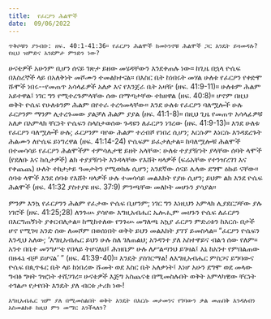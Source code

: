 ```yaml
---
title:  የፈርዖን ሕልሞች
date:  09/06/2022
---
```


`ጥቅሶቹን ያንብቡ: ዘፍ. 40:1-41:36። የፈርዖን ሕልሞች ከመኮንኖቹ ሕልሞች ጋር እንዴት ይዛመዳሉ? የዚህ ዝምድና አንደምታ ምንድን ነው?`

ሁናቴዎች አሁንም ቢሆን ሰናይ ገጽታ ይዘው መሄዳቸውን እንደቀጠሉ ነው። ከጊዜ በኋላ ዮሴፍ በእስረኞች ላይ በአለቅነት መሾሙን ተመልክተናል። በእስር ቤት ከነበሩት መሃል ሁለቱ የፈርዖን የቀድሞ ሹሞች ነበሩ--የመጠጥ አሳላፊዎች አለቃ እና የእንጀራ ቤት አዛዥ (ዘፍ. 41:9-11)። ሁለቱም ሕልም አይተዋል፤ ነገር ግን የሚተረጉምላቸው ሰው በማጣታቸው ተክዘዋል (ዘፍ. 40:8)። ሆኖም በዚህ ወቅት ዮሴፍ የሁለቱንም ሕልም በየተራ ተረጎመላቸው። እንደ ሁለቱ የፈርዖን ባለሟሎች ሁሉ ፈርዖንም ማንም ሊተረጉመው ያልቻለ ሕልም ያያል (ዘፍ. 41:1-8)። በዚህ ጊዜ የመጠጥ አሳላፊዎቹ አለቃ በአምላክ ቸርነት ዮሴፍን ስላስታወሰው ጉዳዩን ለፈርዖን ነገረው (ዘፍ. 41:9-13)።  እንደ ሁለቱ የፈርዖን ባለሟሎች ሁሉ; ፈርዖንም ባየው ሕልም ተረብሾ የነበረ ሲሆን; እርሱም እነርሱ እንዳደረጉት ሕልሙን ለዮሴፍ ይነግረዋል (ዘፍ. 41:14-24) ዮሴፍም ይፈታለታል። ከባለሟሎቹ ሕልሞች በተመሳሳይ የፈርዖን ሕልሞችም ተምሳሌታዊ ይዘት አላቸው: ሁለቱ ተያያዥነት ያላቸው ሰባት ላሞች (የደለቡ እና ከሲታዎች) ልክ ተያያዥነት እንዳላቸው የእሸት ዛላዎች (ፍሬአቸው የተንዠረገገ እና የቀጨጨ) ሁለት ተከታታይ ዓመታትን የሚወክሉ ሲሆን; አንደኛው ሰናይ ሌላው ደግሞ ዕኩይ ናቸው። ሰባቱ ላሞች እንደ ሰባቱ የእሸት ዛላዎች ሁሉ ተመሳሳይ መልእክት የያዙ ሲሆን; ይህም ልክ እንደ ዮሴፍ ሕልሞች (ዘፍ. 41:32 ያስተያዩ ዘፍ. 37:9) ምንጫቸው መለኮት መሆኑን ያሳያል።

ምንም እንኳ የፈርዖንን ሕልም የፈታው ዮሴፍ ቢሆንም; ነገር ግን እነዚህን አምላክ ሊያደርጋቸው ያሉ ነገሮች (ዘፍ. 41:25;28) ለንጉሡ ያሳየው እግዚአብሔር ኤሎሒም መሆኑን ዮሴፍ ለፈርዖን በእርግጠኝነት ያቀርብለታል። ከሚከተለው የንጉሡ መግለጫ አኳያ ፈርዖን ምድሪቱን ከእርሱ በታች ሆኖ የሚገዛ አንድ ሰው ለመሾም በወሰነበት ወቅት ይህን መልእክት ያገኘ ይመስላል። “ፈርዖን ዮሴፍን እንዲህ አለው; ‘እግዚአብሔር ይህን ሁሉ ስለ ገለጠልህ; አንዳንተ ያለ አስተዋይና ብልኅ ሰው የለም። አንተ በቤተ መንግሥቴ የበላይ ትሆናለህ፤ ሕዝቤም ሁሉ ለሥልጣንህ ይገዛል፤ እኔ ከአንተ የምበልጠው በዙፋኔ ብቻ ይሆናል’ ” (ዘፍ. 41:39-40)። እንዴት ያስገርማል! ለእግዚአብሔር ምስጋና ይግባውና ዮሴፍ በጲጥፋር ቤት ላይ ከነበረው ሹመት ወደ እስር ቤት አለቃነት፤ እነሆ አሁን ደግሞ ወደ መላው ግብፅ ግዛት ገዢነት ተሸጋገረ። ሁናቴዎች እጅግ አስጨናቂ በሚመስሉበት ወቅት አምላካዊው ቸርነት ተገልጦ የታየበት እንዴት ያለ ብርቱ ታሪክ ነው!

`እግዚአብሔር ዝም ያለ በሚመስልበት ወቅት እንዴት በእርሱ መታመንና የገባውን ቃል መጠበቅ እንዳለብን አስመልክቶ ከዚህ ምን መማር እንችላለን?`